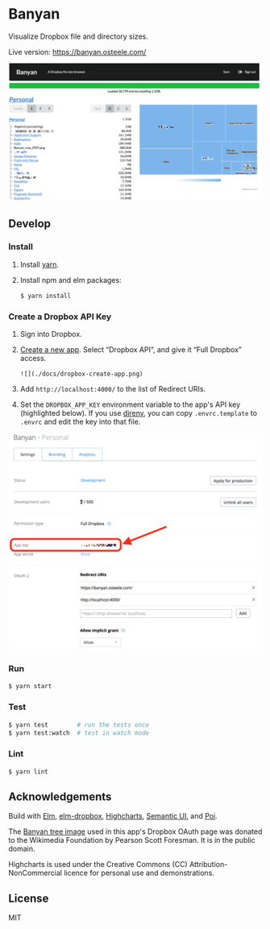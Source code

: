 # Banyan

Visualize Dropbox file and directory sizes.

Live version: <https://banyan.osteele.com/>

![](./docs/screenshot.png)

## Develop

### Install

1.  Install [yarn](https://yarnpkg.com).
2.  Install npm and elm packages:

    ```bash
    $ yarn install
    ```

### Create a Dropbox API Key

1.  Sign into Dropbox.

2.  [Create a new app](https://www.dropbox.com/developers/apps/create). Select
    “Dropbox API”, and give it “Full Dropbox” access.

        ![](./docs/dropbox-create-app.png)

3.  Add `http://localhost:4000/` to the list of Redirect URIs.

4.  Set the `DROPBOX_APP_KEY` environment variable to the app's API key (highlighted
    below). If you use [direnv](https://direnv.net/), you can copy `.envrc.template`
    to `.envrc` and edit the key into that file.

![](./docs/dropbox-app-settings.png)

### Run

```bash
$ yarn start
```

### Test

```bash
$ yarn test        # run the tests once
$ yarn test:watch  # test in watch mode
```

### Lint

```bash
$ yarn lint
```

## Acknowledgements

Build with [Elm](http://elm-lang.org/),
[elm-dropbox](http://package.elm-lang.org/packages/avh4/elm-dropbox/latest),
[Highcharts](https://www.highcharts.com/products/highcharts/), [Semantic
UI](https://semantic-ui.com/), and [Poi](https://poi.js.org/#/).

The [Banyan tree
image](<https://commons.wikimedia.org/wiki/File:Banyan_tree_(PSF).png>) used in
this app's Dropbox OAuth page was donated to the Wikimedia Foundation by Pearson
Scott Foresman. It is in the public domain.

Highcharts is used under the Creative Commons (CC) Attribution-NonCommercial
licence for personal use and demonstrations.

## License

MIT
